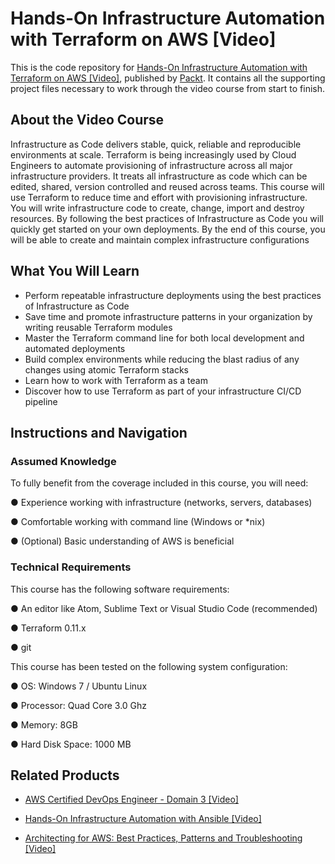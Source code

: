 # Hands-On Infrastructure Automation with Terraform on AWS [Video]
This is the code repository for [Hands-On Infrastructure Automation with Terraform on AWS [Video]](https://www.packtpub.com/big-data-and-business-intelligence/hands-infrastructure-automation-terraform-aws-video?utm_source=github&utm_medium=repository&utm_campaign=9781789534849), published by [Packt](https://www.packtpub.com/?utm_source=github). It contains all the supporting project files necessary to work through the video course from start to finish.
## About the Video Course
Infrastructure as Code delivers stable, quick, reliable and reproducible environments at scale. Terraform is being increasingly used by Cloud Engineers to automate provisioning of infrastructure across all major infrastructure providers. It treats all infrastructure as code which can be edited, shared, version controlled and reused across teams.
This course will use Terraform to reduce time and effort with provisioning infrastructure. You will write infrastructure code to create, change, import and destroy resources. By following the best practices of Infrastructure as Code you will quickly get started on your own deployments.
By the end of this course, you will be able to create and maintain complex infrastructure configurations


<H2>What You Will Learn</H2>
<DIV class=book-info-will-learn-text>
<UL>
<LI>Perform repeatable infrastructure deployments using the best practices of Infrastructure as Code 
<LI>Save time and promote infrastructure patterns in your organization by writing reusable Terraform modules 
<LI>Master the Terraform command line for both local development and automated deployments 
<LI>Build complex environments while reducing the blast radius of any changes using atomic Terraform stacks 
<LI>Learn how to work with Terraform as a team 
<LI>Discover how to use Terraform as part of your infrastructure CI/CD pipeline </LI></UL></DIV>

## Instructions and Navigation
### Assumed Knowledge
To fully benefit from the coverage included in this course, you will need:<br/>

● Experience working with infrastructure (networks, servers, databases)

● Comfortable working with command line (Windows or *nix)

● (Optional) Basic understanding of AWS is beneficial

### Technical Requirements
This course has the following software requirements:<br/>


● An editor like Atom, Sublime Text or Visual Studio Code (recommended)

● Terraform 0.11.x

● git

This course has been tested on the following system configuration:

● OS: Windows 7 / Ubuntu Linux

● Processor: Quad Core 3.0 Ghz

● Memory: 8GB

● Hard Disk Space: 1000 MB


## Related Products
* [AWS Certified DevOps Engineer - Domain 3 [Video]](https://www.packtpub.com/virtualization-and-cloud/aws-certified-devops-engineer-domain-3-video-0?utm_source=github&utm_medium=repository&utm_campaign=9781789340396)

* [Hands-On Infrastructure Automation with Ansible [Video]](https://www.packtpub.com/application-development/hands-infrastructure-automation-ansible-video?utm_source=github&utm_medium=repository&utm_campaign=9781788991599)

* [Architecting for AWS: Best Practices, Patterns and Troubleshooting [Video]](https://www.packtpub.com/application-development/architecting-aws-best-practices-patterns-and-troubleshooting-video?utm_source=github&utm_medium=repository&utm_campaign=9781788472739)


